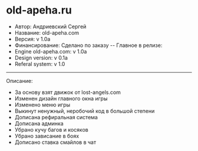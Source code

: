 # old-apeha.ru
- Автор: Андриевский Сергей
- Название: old-apeha.com
- Версия: v 1.0a
- Финансирование: Сделано по заказу
--
Главное в релизе:
 - Engine old-apeha.com: v 1.0a
 - Design version: v 0.1a
 - Referal system: v 1.0
 ---
Описание:
 - За основу взят движок от lost-angels.com
 - Изменен дизайн главного окна игры
 - Изменено меню игры
 - Выкинут ненужный, неробочий код в большой степени
 - Дописана рефиральная система
 - Дописана админка
 - Убрано кучу багов и косяков
 - Убрано зависание в боях
 - Дописано ставка смайлов в чат
